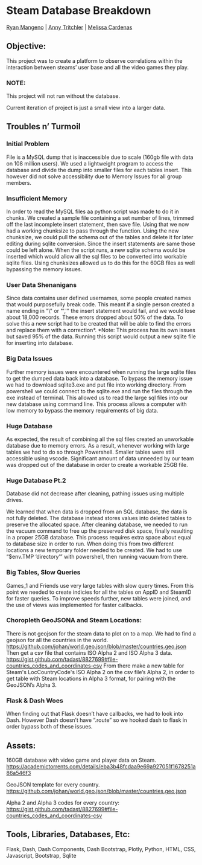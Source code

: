 # Steam Database Breakdown
[Ryan Mangeno](https://github.com/Ryndine) | [Anny Tritchler](https://github.com/tritchlin/) | [Melissa Cardenas](https://github.com/melcardenas28)

## Objective:
This project was to create a platform to observe correlations within the interaction between steams’ user base and all the video games they play.

### NOTE:
This project will not run without the database.

Current iteration of project is just a small view into a larger data.

## Troubles n’ Turmoil
### Initial Problem
File is a MySQL dump that is inaccessible due to scale (160gb file with data on 108 million users).
We used a lightweight program to access the database and divide the dump into smaller files for each tables insert. This however did not solve accessibility due to Memory Issues for all group members.

### Insufficient Memory
In order to read the MySQL files aa python script was made to do it in chunks. We created a sample file containing a set number of lines, trimmed off the last incomplete insert statement, then save file. Using that we now had a working chunksize to pass through the function.
Using the new chunksize, we could pull the schema out of the tables and delete it for later editing during sqlite conversion. Since the insert statements are same those could be left alone.
When the script runs, a new sqlite schema would be inserted which would allow all the sql files to be converted into workable sqlite files. Using chunksizes allowed us to do this for the 60GB files as well bypassing the memory issues.

### User Data Shenanigans
Since data contains user defined usernames, some people created names that would purposefully break code. This meant if a single person created a name ending in "\\" or "','" the insert statement would fail, and we would lose about 18,000 records. These errors dropped about 50% of the data.
To solve this a new script had to be created that will be able to find the errors and replace them with a correction*.
	*Note: This process has its own issues but saved 95% of the data.
Running this script would output a new sqlite file for inserting into database.

### Big Data Issues
Further memory issues were encountered when running the large sqlite files to get the dumped data back into a database.
To bypass the memory issue we had to download sqlite3.exe and put file into working directory. From powershell we could connect to the sqlite.exe and run the files through the exe instead of terminal. This allowed us to read the large sql files into our new database using command line. This process allows a computer with low memory to bypass the memory requirements of big data.

### Huge Database
As expected, the result of combining all the sql files created an unworkable database due to memory errors.
As a result, whenever working with large tables we had to do so through Powershell. Smaller tables were still accessible using vscode. Significant amount of data unneeded by our team was dropped out of the database in order to create a workable 25GB file.
	
### Huge Database Pt.2
Database did not decrease after cleaning, pathing issues using multiple drives.

We learned that when data is dropped from an SQL database, the data is not fully deleted. The database instead stores values into deleted tables to preserve the allocated space. After cleaning database, we needed to run the vacuum command to free up the preserved disk space, finally resulting in a proper 25GB database.
This process requires extra space about equal to database size in order to run. When doing this from two different locations a new temporary folder needed to be created. We had to use “$env.TMP ‘directory’” with powershell, then running vacuum from there.

### Big Tables, Slow Queries
Games_1 and Friends use very large tables with slow query times.
From this point we needed to create indicies for all the tables on AppID and SteamID for faster queries. To improve speeds further, new tables were joined, and the use of views was implemented for faster callbacks.

### Choropleth GeoJSONA and Steam Locations:
There is not geojson for the steam data to plot on to a map.
We had to find a geojson for all the countries in the world. https://github.com/johan/world.geo.json/blob/master/countries.geo.json
Then get a csv file that contains ISO Alpha 2 and ISO Alpha 3 data. https://gist.github.com/tadast/8827699#file-countries_codes_and_coordinates-csv
From there make a new table for Steam's LocCountryCode's ISO Alpha 2 on the csv file’s Alpha 2, in order to get table with Steam locations in Alpha 3 format, for pairing with the GeoJSON’s Alpha 3.

### Flask & Dash Woes
When finding out that Flask doesn’t have callbacks, we had to look into Dash. However Dash doesn’t have “.route” so we hooked dash to flask in order bypass both of these issues. 

## Assets:
160GB database with video game and player data on Steam.
https://academictorrents.com/details/eba3b48fcdaa9e69a927051f1678251a86a546f3

GeoJSON template for every country.
https://github.com/johan/world.geo.json/blob/master/countries.geo.json

Alpha 2 and Alpha 3 codes for every country:
https://gist.github.com/tadast/8827699#file-countries_codes_and_coordinates-csv

## Tools, Libraries, Databases, Etc:
Flask, Dash, Dash Components, Dash Bootstrap, Plotly, Python, HTML, CSS, Javascript, Bootstrap, Sqlite

